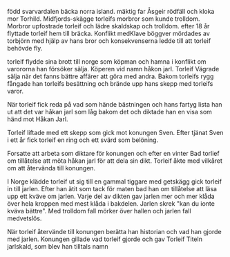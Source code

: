 
född svarvardalen bäcka norra island. mäktig  far Åsgeir rödfäll och kloka mor Torhild. Midfjords-skägge torleifs morbror som kunde trolldom. Morbror upfostrade torleif och lädre skaldskap och trolldom. efter 18 år flyttade torleif hem till bräcka. Konflikt medKlave böggver mördades av torbjörn med hjälp av hans bror och konsekvenserna ledde till att torleif behövde fly.

torleif flydde sina brott till norge som köpman och hamna i konflikt om varororna han försöker sälja. Köperen vid namn håkon jarl. Torleif Vägrade sälja när det fanns bättre affärer att göra med andra. Bakom torleifs rygg fångade han torleifs besättning och brände upp hans skepp med torleifs varor.

När torleif fick reda på vad som hände bästningen och hans fartyg lista han ut att det var håkan jarl som låg bakom det och diktade han en visa som händ mot Håkan Jarl.

Torleif liftade med ett skepp som gick mot konungen Sven. Efter tjänat Sven i ett år fick torleif en ring och ett svärd som belöning.

Forsatte att arbeta som diktare för konungen och efter en vinter Bad torlief om tillåtelse att möta håkan jarl för att dela sin dikt. Torleif åkte med vilkåret om att återvända till konungen.

I Norge klädde torleif ut sig till en gammal tiggare med getskägg gick torleif in till jarlen. Efter han ätit som tack för maten bad han om tillåtelse att läsa upp ett kväve om jarlen. Varje del av dikten gav jarlen mer och mer klåda över hela kroppen med mest klåda i bakdelen. Jarlen skrek "kan du ionte kväva bättre".
Med trolldom fall mörker över hallen och jarlen fall medvetslös.

När torleif återvände till konungen berätta han historian och vad han gjorde med jarlen. Konungen gillade vad torleif gjorde och gav Torleif Titeln jarlskald, som blev han tilltals namn